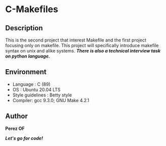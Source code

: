 #	**C-Makefiles**
##	**Description**
This is the second project that interest Makefile and the first project focusing only on makefile.
This project will specifically introduce makefile syntax on unix and alike systems.
***There is also a technical interview task on python language.***

##	**Environment**
* Language : C (89)
* OS : Ubuntu 20.04 LTS
* Style guidelines : Betty style
* Compiler: gcc 9.3.0; GNU Make 4.2.1

##	**Author**
**Perez OF**

***Let's go for code!***
